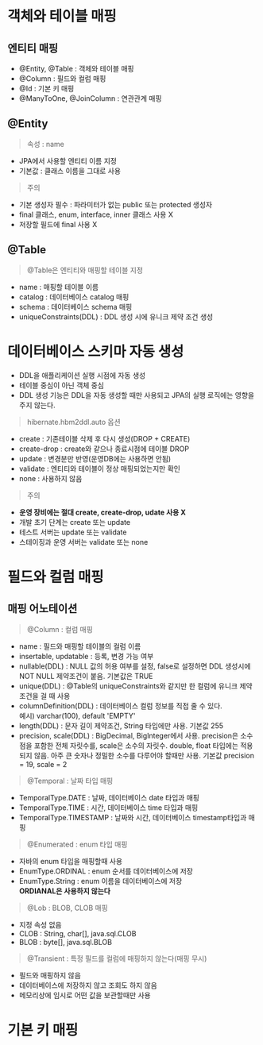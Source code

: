 # 객체와 테이블 매핑
## 엔티티 매핑
- @Entity, @Table : 객체와 테이블 매핑
- @Column : 필드와 컬럼 매핑
- @Id : 기본 키 매핑
- @ManyToOne, @JoinColumn : 연관관계 매핑

## @Entity
>속성 : name
- JPA에서 사용할 엔티티 이름 지정
- 기본값 : 클래스 이름을 그대로 사용
>주의  
- 기본 생성자 필수 : 파라미터가 없는 public 또는 protected 생성자
- final 클래스, enum, interface, inner 클래스 사용 X
- 저장할 필드에 final 사용 X
  
## @Table
> @Table은 엔티티와 매핑할 테이블 지정  
- name : 매핑할 테이블 이름
- catalog : 데이터베이스 catalog 매핑
- schema : 데이터베이스 schema 매핑
- uniqueConstraints(DDL) : DDL 생성 시에 유니크 제약 조건 생성
  
# 데이터베이스 스키마 자동 생성
- DDL을 애플리케이션 실행 시점에 자동 생성
- 테이블 중심이 아닌 객체 중심
- DDL 생성 기능은 DDL을 자동 생성할 때만 사용되고 JPA의 실행 로직에는 영향을 주지 않는다.
  
>hibernate.hbm2ddl.auto 옵션
- create : 기존테이블 삭제 후 다시 생성(DROP + CREATE)
- create-drop : create와 같으나 종료시점에 테이블 DROP
- update : 변경분만 반영(운영DB에는 사용하면 안됨)
- validate : 엔티티와 테이블이 정상 매핑되었는지만 확인
- none : 사용하지 않음

>주의  
- **운영 장비에는 절대 create, create-drop, udate 사용 X**
- 개발 초기 단계는 create 또는 update
- 테스트 서버는 update 또는 validate
- 스테이징과 운영 서버는 validate 또는 none

# 필드와 컬럼 매핑

## 매핑 어노테이션
> @Column : 컬럼 매핑  
- name : 필드와 매핑할 테이블의 컬럼 이름
- insertable, updatable : 등록, 변경 가능 여부
- nullable(DDL) : NULL 값의 허용 여부를 설정, false로 설정하면 DDL 생성시에 NOT NULL 제약조건이 붙음. 기본값은 TRUE
- unique(DDL) : @Table의 uniqueConstraints와 같지만 한 컬럼에 유니크 제약조건을 걸 때 사용
- columnDefinition(DDL) : 데이터베이스 컬럼 정보를 직접 줄 수 있다.  
  예시) varchar(100), default 'EMPTY'
- length(DDL) : 문자 길이 제약조건, String 타입에만 사용. 기본값 255
- precision, scale(DDL) : BigDecimal, BigInteger에서 사용. precision은 소수점을 포함한 전체 자릿수를, scale은 소수의 자릿수. double, float 타입에는 적용되지 않음. 아주 큰 숫자나 정밀한 소수를 다루어야 할때만 사용. 기본값 precision = 19, scale = 2
> @Temporal : 날짜 타입 매핑
- TemporalType.DATE : 날짜, 데이터베이스 date 타입과 매핑
- TemporalType.TIME : 시간, 데이터베이스 time 타입과 매핑
- TemporalType.TIMESTAMP : 날짜와 시간, 데이터베이스 timestamp타입과 매핑
> @Enumerated : enum 타입 매핑
- 자바의 enum 타입을 매핑할때 사용
- EnumType.ORDINAL : enum 순서를 데이터베이스에 저장
- EnumType.String : enum 이름을 데이터베이스에 저장  
  **ORDIANAL은 사용하지 않는다**
> @Lob : BLOB, CLOB 매핑  
- 지정 속성 없음
- CLOB : String, char[], java.sql.CLOB
- BLOB : byte[], java.sql.BLOB
> @Transient : 특정 필드를 컬럼에 매핑하지 않는다(매핑 무시)
- 필드와 매핑하지 않음
- 데이터베이스에 저장하지 않고 조회도 하지 않음
- 메모리상에 임시로 어떤 값을 보관할때만 사용

# 기본 키 매핑
